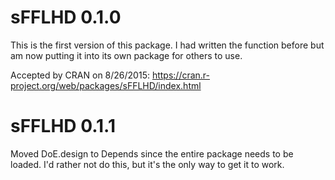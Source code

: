 # sFFLHD 0.1.0

This is the first version of this package. I had written the function
before but am now putting it into its own package for others to use.

Accepted by CRAN on 8/26/2015: https://cran.r-project.org/web/packages/sFFLHD/index.html


# sFFLHD 0.1.1

Moved DoE.design to Depends since the entire package needs to be loaded.
I'd rather not do this, but it's the only way to get it to work.
